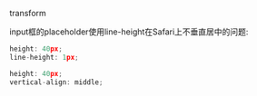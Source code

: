 transform

input框的placeholder使用line-height在Safari上不垂直居中的问题:

```js
height: 40px;
line-height: 1px;

height: 40px;
vertical-align: middle;
```

